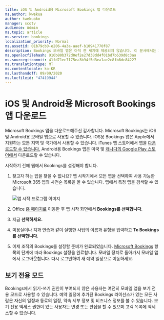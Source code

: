 ```yaml
---
title: iOS 및 Android용 Microsoft Bookings 앱 다운로드
ms.author: kwekua
author: kwekuako
manager: scotv
audience: Admin
ms.topic: article
ms.service: bookings
localization_priority: Normal
ms.assetid: 01b79cb0-e206-4a3a-aaef-b10941770f87
description: Bookings 모바일 앱은 아직 전 세계에 제공되지 않습니다. 이 문서에서는 지금 앱을 사용할 수 있는 로케이션을 나열합니다.
ms.openlocfilehash: 910b80b372d0ef2e27d38dd4f01bd7b639d8c3aa
ms.sourcegitcommit: 41fd71ec7175ea3b94f5d3ea1ae2c8fb8dc84227
ms.translationtype: MT
ms.contentlocale: ko-KR
ms.lasthandoff: 09/09/2020
ms.locfileid: "47419944"
---
```

# <a name="get-the-microsoft-bookings-app-for-ios-and-android"></a>iOS 및 Android용 Microsoft Bookings 앱 다운로드

Microsoft Bookings 앱을 다운로드해주신 감사합니다. Microsoft Bookings는 iOS 및 Android용 모바일 앱으로 사용할 수 있습니다. iOS용 Bookings 앱은 Apple에서 지원하는 모든 지역 및 국가에서 사용할 수 있습니다. iTunes 앱 스토어에서 앱을 [다운로드할 수 있습니다.](https://apps.apple.com/app/microsoft-bookings/id1065657468) Android용 Bookings 앱은 미국 및 [캐나다의 Google Play 스토어에서](https://play.google.com/store/apps/details?id=com.microsoft.exchange.bookings) 다운로드할 수 있습니다.

시작하기 전에 웹에서 Bookings를 설정해야 합니다.

1. 찾고자 하는 앱을 찾을 수 없나요? 앱 시작기에서 모든 앱을 선택하여 사용 가능한 Microsoft 365 앱의 사전순 목록을 볼 수 있습니다. 앱에서 특정 앱을 검색할 수 있습니다.

   ![앱 시작 프로그램 이미지](../media/bookings-all-apps-launcher.png)

2. Office [홈 페이지로](https://office.com) 이동한 후 앱 시작 화면에서 **Bookings를 선택합니다.**

3. 지금 **선택하세요.**

4. 미용실이나 치과 연습과 같이 실행한 사업의 이름과 유형을 입력하고 **To Bookings를 선택합니다.**

5. 이제 조직의 Bookings를 설정할 준비가 완료되었습니다. [Microsoft Bookings](bookings-overview.md) 항목의 단계에 따라 Bookings 설정을 완료합니다. 모바일 장치로 돌아가서 모바일 앱에서 로그아웃합니다. 다시 로그인하여 새 예약 일정으로 이동하세요.

## <a name="view-only-mode"></a>보기 전용 모드

Bookings에서 읽기-쓰기 권한이 부여되지 않은 사용자는 여전히 모바일 앱을 보기 전용 모드로 사용할 수 있습니다. 예약 일정에 추가된 Bookings 라이선스가 있는 모든 사람은 자신의 일정과 동료의 일정, 약속 세부 정보 및 비즈니스 정보를 볼 수 있습니다. 보기 전용 액세스 권한이 있는 사용자는 변경 또는 편집을 할 수 있으며 고객 목록에 액세스할 수 없습니다.
